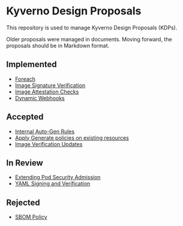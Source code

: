 # Kyverno Design Proposals

This repository is used to manage Kyverno Design Proposals (KDPs).

Older proposals were managed in documents. Moving forward, the proposals should be in Markdown format.

## Implemented

* [Foreach](https://docs.google.com/document/d/1oZpbhjp6fJMO8KOdtNcaGWTt3DJMioHapQeVRxf8vms/edit)
* [Image Signature Verification](https://docs.google.com/document/d/1d2Qm47wjjoyGDT8v3_ijB1Q4mGYV5cncAQoQniiR414/edit#heading=h.s8qsd3dl8lqi)
* [Image Attestation Checks](https://docs.google.com/document/d/1ssZuEjMiK_uE-TIVUxDqRLu88L2A32wZjnWo8ieNCbE/edit#heading=h.s8qsd3dl8lqi)
* [Dynamic Webhooks](https://docs.google.com/document/d/1Y7_7ow4DgCLyCFQcFVz1vHclghazAKZyolIfprtNURc/edit)

## Accepted

* [Internal Auto-Gen Rules](https://docs.google.com/document/d/1kEST03WoGC2mUIz-rGbZkhQxU2F6n_CbwAkzIlhRdns/edit#heading=h.k9m35w1krgjl)
* [Apply Generate policies on existing resources](https://docs.google.com/document/d/1KHf19cV5o8fWWC78OBl3H1-OETRuzHciEEBTfRFfMUU/edit)
* [Image Verification Updates](https://hackmd.io/eTx3DqhhTzmPCF9wzMcJpw?view)

## In Review

* [Extending Pod Security Admission](https://docs.google.com/document/d/1hRpaFrhJTfSfky3_y92MDkDefCjBh0FV1rVR0pqiVgc/edit#heading=h.w89f8hxppkrl)
* [YAML Signing and Verification](https://docs.google.com/document/d/17j9KsH8qKpYXBoJ2ScApgk_ru9G7FPZg4eZskBLAqSI/edit)

## Rejected

* [SBOM Policy](https://docs.google.com/document/d/1AoaSfJwo6XyAuFZCK4wc4bjiPajdCIEJ9lctS1a8A5Y/edit)

